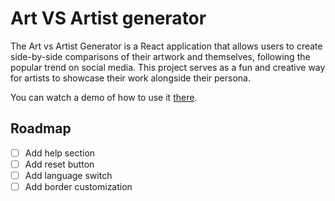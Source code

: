# Art VS Artist generator

The Art vs Artist Generator is a React application that allows users to create side-by-side comparisons of their artwork and themselves, following the popular trend on social media. This project serves as a fun and creative way for artists to showcase their work alongside their persona.

You can watch a demo of how to use it [there](https://youtu.be/UhW0ufMM3Pk).

## Roadmap
- [ ] Add help section
- [ ] Add reset button
- [ ] Add language switch
- [ ] Add border customization